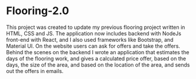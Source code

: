 # Flooring-2.0
This project was created to update my previous flooring project written in HTML, CSS and JS. The application now includes backend with NodeJs front-end with React, and I also used frameworks like Bootstrap, and Material UI. On the website users can ask for offers and take the offers. Behind the scenes on the backend I wrote an application that estimates the days of the flooring work, and gives a calculated price offer, based on the days, the size of the area, and based on the location of the area, and sends out the offers in emails. 
